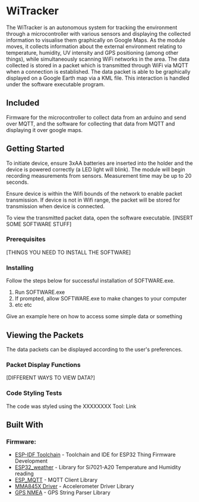 # WiTracker

The WiTracker is an autonomous system for tracking the environment through a microcontroller with various sensors and displaying the collected information to visualise them graphically on Google Maps. As  the module moves, it collects information about the external environment relating to temperature, humidity, UV intensity and GPS positioning (among other things), while simultaneously scanning WiFi networks in the area. The data collected is stored in a packet which is transmitted through WiFi via MQTT when a connection is established. The data packet is able to be graphically displayed on a Google Earth map via a KML file. This interaction is handled under the software executable program.

## Included

Firmware for the microcontroller to collect data from an arduino and send over MQTT, and the software for collecting that data from MQTT and displaying it over google maps. 

## Getting Started

To initiate device, ensure 3xAA batteries are inserted into the holder and the device is powered correctly (a LED light will blink). The module will begin recording measurements from sensors. Measurement time may be up to 20 seconds.

Ensure device is within the Wifi bounds of the network to enable packet transmission. If device is not in Wifi range, the packet will be stored for transmission when device is connected. 

To view the transmitted packet data, open the software executable. [INSERT SOME SOFTWARE STUFF]

### Prerequisites

[THINGS YOU NEED TO INSTALL THE SOFTWARE]

### Installing

Follow the steps below for successful installation of SOFTWARE.exe.

1. Run SOFTWARE.exe
2. If prompted, allow SOFTWARE.exe to make changes to your computer
3. etc etc

Give an example here on how to access some simple data or something

## Viewing the Packets

The data packets can be displayed according to the user's preferences. 

### Packet Display Functions

[DIFFERENT WAYS TO VIEW DATA?]

### Code Styling Tests

The code was styled using the XXXXXXXX Tool:
Link


## Built With

### Firmware:

*   [ESP-IDF Toolchain](https://esp-idf.readthedocs.io/en/latest/# "Title") - Toolchain and IDE for ESP32 Thing Firmware Development
*   [ESP32_weather](https://github.com/Ebiroll/esp32_weather/blob/master/LICENSE "Title") - Library for Si7021-A20 Temperature and Humidity reading
*   [ESP_MQTT](https://github.com/tuanpmt/esp_mqtt "Title") - MQTT Client Library
*   [MMA845X Driver](https://github.com/gschorcht/mma845x-esp-idf "Title") - Accelerometer Driver Library
*   [GPS NMEA](https://github.com/kosma/minmea "Title") - GPS String Parser Library






